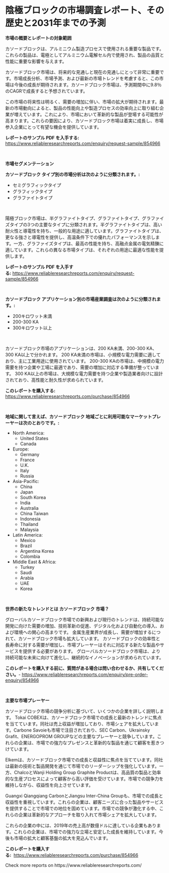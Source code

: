<p><h1>陰極ブロックの市場調査レポート、その歴史と2031年までの予測</h1></p><p><strong>市場の概要とレポートの対象範囲</strong></p>
<p><p>カソードブロックは、アルミニウム製造プロセスで使用される重要な製品です。これらの製品は、電極としてアルミニウム電解セル内で使用され、製品の品質と性能に重要な影響を与えます。</p><p>カソードブロック市場は、将来的な見通しと現在の見通しにとって非常に重要です。市場成長分析、市場予測、および最新の市場トレンドを考慮すると、この市場は今後の成長が期待されます。カソードブロック市場は、予測期間中に9.8％のCAGRで成長すると予想されています。</p><p>この市場の将来性は明るく、需要の増加に伴い、市場の拡大が期待されます。最新の市場動向によると、製品の性能向上や製造プロセスの効率向上に取り組む企業が増えています。これにより、市場において革新的な製品が登場する可能性が高まります。これらの要因により、カソードブロック市場は着実に成長し、市場参入企業にとって有望な機会を提供しています。</p></p>
<p><strong>レポートのサンプル PDF を入手する:</strong> <a href="https://www.reliableresearchreports.com/enquiry/request-sample/854966">https://www.reliableresearchreports.com/enquiry/request-sample/854966</a></p>
<p>&nbsp;</p>
<p><strong>市場セグメンテーション</strong></p>
<p><strong>カソードブロック タイプ別の市場分析は次のように分類されます。:</strong></p>
<p><ul><li>セミグラフィックタイプ</li><li>グラフィックタイプ</li><li>グラファイトタイプ</li></ul></p>
<p>&nbsp;</p>
<p><p>陽極ブロック市場は、半グラファイトタイプ、グラファイトタイプ、グラファイズタイプの3つの主要なタイプに分類されます。半グラファイトタイプは、高い耐火性と導電性を持ち、一般的な用途に適しています。グラファイトタイプは、更なる強さと導電性を提供し、高温条件下での優れたパフォーマンスを示します。一方、グラファイズタイプは、最高の性能を持ち、高融点金属の電気精錬に適しています。これらの異なる市場タイプは、それぞれの用途に最適な性能を提供します。</p></p>
<p><strong>レポートのサンプル PDF を入手する:</strong>&nbsp;<a href="https://www.reliableresearchreports.com/enquiry/request-sample/854966">https://www.reliableresearchreports.com/enquiry/request-sample/854966</a></p>
<p>&nbsp;</p>
<p><strong> カソードブロック アプリケーション別の市場産業調査は次のように分類されます。:</strong></p>
<p><ul><li>200キロワット未満</li><li>200-300 KA</li><li>300キロワット以上</li></ul></p>
<p>&nbsp;</p>
<p><p>カソードブロック市場のアプリケーションは、200 KA未満、200-300 KA、300 KA以上で分かれます。 200 KA未満の市場は、小規模な電力需要に適しており、主に工業用途に使用されています。 200-300 KAの市場は、中規模の電力需要を持つ企業や工場に最適であり、需要の増加に対応する準備が整っています。 300 KA以上の市場は、大規模な電力需要を持つ企業や製造業者向けに設計されており、高性能と耐久性が求められています。</p></p>
<p><strong>このレポートを購入する:</strong>&nbsp; <a href="https://www.reliableresearchreports.com/purchase/854966">https://www.reliableresearchreports.com/purchase/854966</a></p>
<p>&nbsp;</p>
<p><strong>地域に関して言えば、カソードブロック 地域ごとに利用可能なマーケットプレーヤーは次のとおりです。:</strong></p>
<p><ul>
    <li>
        North America:
        <ul>
            <li>United States</li>
            <li>Canada</li>
        </ul>
    </li>
    <li>
        Europe:
        <ul>
            <li>Germany</li>
            <li>France</li>
            <li>U.K.</li>
            <li>Italy</li>
            <li>Russia</li>
        </ul>
    </li>
    <li>
        Asia-Pacific:
        <ul>
            <li>China</li>
            <li>Japan</li>
            <li>South Korea</li>
            <li>India</li>
            <li>Australia</li>
            <li>China Taiwan</li>
            <li>Indonesia</li>
            <li>Thailand</li>
            <li>Malaysia</li>
        </ul>
    </li>
    <li>
        Latin America:
        <ul>
            <li>Mexico</li>
            <li>Brazil</li>
            <li>Argentina Korea</li>
            <li>Colombia</li>
        </ul>
    </li>
    <li>
        Middle East & Africa:
        <ul>
            <li>Turkey</li>
            <li>Saudi</li>
            <li>Arabia</li>
            <li>UAE</li>
            <li>Korea</li>
        </ul>
    </li>
    </ul></p>
<p>&nbsp;</p>
<p><strong>世界の新たなトレンドとは カソードブロック 市場？</strong></p>
<p><p>グローバルカソードブロック市場での新興および現行のトレンドは、持続可能な開発に向けた需要の増加、技術革新の促進、デジタル化および自動化の導入、および環境への関心の高まりです。 金属生産業界が成長し、需要が増加するにつれて、カソードブロック市場も拡大しています。 カソードブロックの効率性と長寿命に対する需要が増加し、市場プレーヤーはそれに対応する新たな製品やサービスを提供する必要があります。 グローバルカソードブロック市場は、より持続可能な未来に向けて進化し、継続的なイノベーションが求められています。</p></p>
<p><strong>このレポートを購入する前に、質問がある場合は問い合わせるか、共有してください。</strong>- <a href="https://www.reliableresearchreports.com/enquiry/pre-order-enquiry/854966">https://www.reliableresearchreports.com/enquiry/pre-order-enquiry/854966</a></p>
<p>&nbsp;</p>
<p><strong>主要な市場プレーヤー</strong></p>
<p><p>カソードブロック市場の競争分析に基づいて、いくつかの企業を詳しく説明します。 Tokai COBEXは、カソードブロック市場での成長と最新のトレンドに焦点を当てています。同社は売上収益が増加しており、市場シェアを拡大しています。Carbone Savoieも市場で注目されており、SEC Carbon、Ukrainsky Grafit、ENERGOPROM GROUPなどの主要なプレーヤーと競争しています。これらの企業は、市場での強力なプレゼンスと革新的な製品を通じて顧客を惹きつけています。</p><p>Elkemは、カソードブロック市場での成長と収益性に焦点を当てています。同社は最新の技術と製品開発を通じて市場でのリーダーシップを強化しています。一方、ChalcoとWanji Holding Group Graphite Productは、高品質の製品と効率的な生産プロセスによって顧客から高い評価を受けています。市場での競争力を維持しながら、収益性を向上させています。</p><p>Guangxi Qiangqiang CarbonとJiangsu Inter-China Groupも、市場での成長と収益性を重視しています。これらの企業は、顧客ニーズに合った製品やサービスを提供することで市場での地位を固めています。市場での競争が激化する中、これらの企業は革新的なアプローチを取り入れて市場シェアを拡大しています。</p><p>これらの企業の中には、2019年の売上高が数億ドルに達している企業もあります。これらの企業は、市場での強力な立場と安定した成長を維持しています。今後も市場の拡大と顧客基盤の拡大を見込んでいます。</p></p>
<p><strong>このレポートを購入する:</strong>&nbsp;&nbsp;<a href="https://www.reliableresearchreports.com/purchase/854966">https://www.reliableresearchreports.com/purchase/854966</a></p>
<p>Check more reports on https://www.reliableresearchreports.com/</p>
